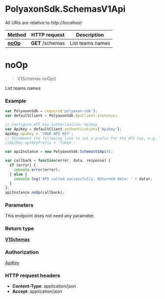 # PolyaxonSdk.SchemasV1Api

All URIs are relative to *http://localhost*

Method | HTTP request | Description
------------- | ------------- | -------------
[**noOp**](SchemasV1Api.md#noOp) | **GET** /schemas | List teams names


<a name="noOp"></a>
# **noOp**
> V1Schemas noOp()

List teams names

### Example
```javascript
var PolyaxonSdk = require('polyaxon-sdk');
var defaultClient = PolyaxonSdk.ApiClient.instance;

// Configure API key authorization: ApiKey
var ApiKey = defaultClient.authentications['ApiKey'];
ApiKey.apiKey = 'YOUR API KEY';
// Uncomment the following line to set a prefix for the API key, e.g. "Token" (defaults to null)
//ApiKey.apiKeyPrefix = 'Token';

var apiInstance = new PolyaxonSdk.SchemasV1Api();

var callback = function(error, data, response) {
  if (error) {
    console.error(error);
  } else {
    console.log('API called successfully. Returned data: ' + data);
  }
};
apiInstance.noOp(callback);
```

### Parameters
This endpoint does not need any parameter.

### Return type

[**V1Schemas**](V1Schemas.md)

### Authorization

[ApiKey](../README.md#ApiKey)

### HTTP request headers

 - **Content-Type**: application/json
 - **Accept**: application/json

